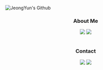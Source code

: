 
![JeongYun's Github](https://capsule-render.vercel.app/api?type=waving&height=200&text=Hi,%20안녕하세요!&fontSize=45&fontAlign=80&fontAlignY=40&color=0:5ba0c2,100:8ac963&fontColor=FFFFFF)

<h3 align="center"> About Me </h3>   
<!-- <p align="center">It will be updated soon!</p> -->
<div align="center">
  <a href="https://jyunlee.com/"><img src="https://img.shields.io/badge/JYun Lee -43B02A?style=flat&link=https://jyunlee.com"/></a>
  <a href="https://www.linkedin.com/in/%EC%A0%95%EC%9C%A4-%EC%9D%B4-50822922a/"><img src="https://img.shields.io/badge/LinkedIn-0A66C2?style=flat&logo=LinkedIn&logoColor=white"/></a>   
</div>  


<br>

<h3 align="center"> Contact </h3>
<div align="center">
    <a href="https://velog.io/@cathx618/posts"><img src="https://img.shields.io/badge/Blog -12100E?style=flat&link=https://blog.naver.com/cathx618"/></a>
    <a href="mailto:dy20181480@gmail.com"><img src="https://img.shields.io/badge/Gmail-EA4335?style=flat&logo=Gmail&logoColor=white&link=cathx618@gmail.com"/></a>
</div>

<br>


<!-- <h3 align="center"> Tech Stack </h3>   

<div align="center">
	
  <img src="https://img.shields.io/badge/Python-3766AB?style=flat&logo=Python&logoColor=white"/></a>
  <img src="https://img.shields.io/badge/NumPy-013243?style=flat&logo=NumPy&logoColor=white"/></a>
  <img src="https://img.shields.io/badge/pandas-150458?style=flat&logo=pandas&logoColor=white"/></a>
  <img src="https://img.shields.io/badge/scikitlearn-F7931E?style=flat&logo=scikit-learn&logoColor=white"/></a>
  <img src="https://img.shields.io/badge/PyTorch-EE4C2C?style=flat&logo=PyTorch&logoColor=white"/></a>
  <img src="https://img.shields.io/badge/Selenium-43B02A?style=flat&logo=Selenium&logoColor=white" />
  <br>
  <img src="https://img.shields.io/badge/Docker-2496ED?style=flat&logo=Docker&logoColor=white"/></a>
  <img src="https://img.shields.io/badge/MySQL-4479A1?style=flat&logo=MySQL&logoColor=white"/></a>  
  <img src="https://img.shields.io/badge/HTML5-E34F26?style=flat&logo=HTML5&logoColor=white" />
  <img src="https://img.shields.io/badge/CSS3-1572B6?style=flat&logo=CSS3&logoColor=white" />
  <img src="https://img.shields.io/badge/JavaScript-F7DF1E?style=flat&logo=JavaScript&logoColor=white" />
  <img src="https://img.shields.io/badge/Bootstrap-7952B3?style=flat&logo=Bootstrap&logoColor=white" />
  
  <!--
  <img src="https://img.shields.io/badge/Anaconda-44A833?style=flat&logo=Anaconda&logoColor=white"/></a>
  <img src="https://img.shields.io/badge/Jupyter-F37626?style=flat&logo=Jupyter&logoColor=white"/></a>
  <img src="https://img.shields.io/badge/Google Colab-F9AB00?style=flat&logo=google-colab&logoColor=white"/>
  <img src="https://img.shields.io/badge/GitHub-181717?style=flat&logo=GitHub&logoColor=white"/></a>  
  -->

</div>
